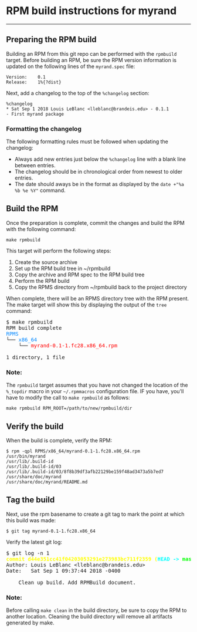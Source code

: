 # RPM build instructions for myrand

---

## Preparing the RPM build
Building an RPM from this git repo can be performed with the `rpmbuild` target.
Before building an RPM, be sure the RPM version information is updated on the following lines of the `myrand.spec` file:

```
Version:	0.1
Release:	1%{?dist}
```

Next, add a changelog to the top of the `%changelog` section:
```
%changelog
* Sat Sep 1 2018 Louis LeBlanc <lleblanc@brandeis.edu> - 0.1.1
- First myrand package
```

### Formatting the changelog
The following formatting rules must be followed when updating the changelog:  
* Always add new entries just below the `%changelog` line with a blank line between entries.  
* The changelog should be in chronological order from newest to older entries.  
* The date should aways be in the format as displayed by the `date +"%a %b %e %Y"` command.  

## Build the RPM
Once the preparation is complete, commit the changes and build the RPM with the following command:

```
make rpmbuild
```
This target will perform the following steps:
1. Create the source archive
2. Set up the RPM build tree in ~/rpmbuild
3. Copy the archive and RPM spec to the RPM build tree
4. Perform the RPM build
5. Copy the RPMS directory from ~/rpmbuild back to the project directory

When complete, there will be an RPMS directory tree with the RPM present. The make target will show this by displaying the output of the `tree` command:

<pre>
$ make rpmbuild
RPM build complete
<font color="#0087FF">RPMS</font>
└── <font color="#0087FF">x86_64</font>
    └── <font color="#FF0000">myrand-0.1-1.fc28.x86_64.rpm</font>

1 directory, 1 file
</pre>

### Note:
The `rpmbuild` target assumes that you have not changed the location of the `%_topdir` macro in your `~/.rpmmacros` configuration file.  IF you have, you'll have to modify the call to `make rpmbuild` as follows:
```
make rpmbuild RPM_ROOT=/path/to/new/rpmbuild/dir
```

## Verify the build
When the build is complete, verify the RPM:
```
$ rpm -qpl RPMS/x86_64/myrand-0.1-1.fc28.x86_64.rpm
/usr/bin/myrand
/usr/lib/.build-id
/usr/lib/.build-id/03
/usr/lib/.build-id/03/8f8b39df3afb22129be159f48ad3473a5b7ed7
/usr/share/doc/myrand
/usr/share/doc/myrand/README.md
```

## Tag the build
Next, use the rpm basename to create a git tag to mark the point at which this build was made:
```
$ git tag myrand-0.1-1.fc28.x86_64
```
Verify the latest git log:
<pre>$ git log -n 1
<font color="#FFFF00"><b>commit d44e351cc41f04203053291e273983bc711f2359 (</b></font><font color="#00FFFF"><b>HEAD -&gt; </b></font><font color="#00FF00"><b>master</b></font><font color="#FFFF00"><b>, tag: myrand-0.1-1.fc28.x86_64)</b></font>
Author: Louis LeBlanc &lt;lleblanc@brandeis.edu&gt;
Date:   Sat Sep 1 09:37:44 2018 -0400

    Clean up build. Add RPMBuild document.
</pre>

### Note:
Before calling `make clean` in the build directory, be sure to copy the RPM to another location.  Cleaning the build directory will remove all artifacts generated by make.

